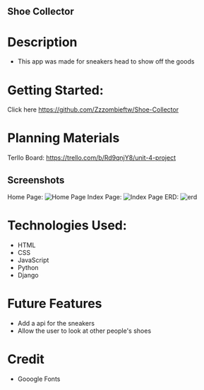 ## Shoe Collector

# Description
- This app was made for sneakers head to show off the goods

# Getting Started:
Click here <https://github.com/Zzzombieftw/Shoe-Collector>

# Planning Materials
Terllo Board: <https://trello.com/b/Rd9qnjY8/unit-4-project>
## Screenshots
Home Page:
![Home Page](https://user-images.githubusercontent.com/84632326/132864713-e1e6a247-fcf4-4d4f-bd43-8a33c35c3583.png)
Index Page:
![Index Page](https://user-images.githubusercontent.com/84632326/132865249-b0c06f6c-4c7f-4b8d-980e-fa79ea5f4d36.png)
ERD:
![erd](https://user-images.githubusercontent.com/84632326/132866135-c75957cd-e005-4411-b87c-a870753628bd.png)


# Technologies Used:
- HTML
- CSS
- JavaScript
- Python
- Django

# Future Features
- Add a api for the sneakers
- Allow the user to look at other people's shoes

# Credit
- Gooogle Fonts